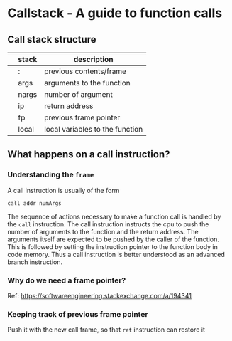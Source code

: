 # Callstack - A guide to function calls

## Call stack structure
|   |  stack |description   |
|---|------|---|
|   |   :   | previous contents/frame  |
|   |  args  |  arguments to the function |
|   |  nargs  | number of argument  |
|   |  ip    |  return address |
|   |  fp  |  previous frame pointer |
|   |  local|  local variables to the function |

## What happens on a call instruction?

### Understanding the `frame`

A call instruction is usually of the form

`call addr numArgs`

The sequence of actions necessary to make a function call is handled by the `call` instruction. The call instruction instructs the cpu to push the number of arguments to the function and the return address. The arguments itself are expected to be pushed by the caller of the function. This is followed by setting the instruction pointer to the function body in code memory. Thus a call instruction is better understood as an advanced branch instruction.

### Why do we need a frame pointer?
Ref: https://softwareengineering.stackexchange.com/a/194341

### Keeping track of previous frame pointer
Push it with the new call frame, so that `ret` instruction can restore it

